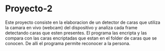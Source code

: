 # Proyecto-2
Este proyecto consiste en la elaboracion de un detector de caras que utiliza la camara en vivo (webcam) del dispositivo y analiza cada frame detectando caras que esten presentes. El programa las encripta y las compara con las caras encriptadas que estan en el folder de caras que se conocen. De alli el programa permite reconocer a la persona.
